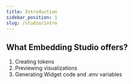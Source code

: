 ```yaml
---
title: Introduction
sidebar_position: 1
slug: /studio/intro
---
```


## What Embedding Studio offers?

1. Creating tokens
2. Previewing visualizations
3. Generating Widget code and .env variables
